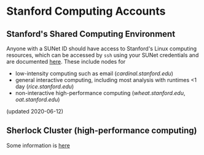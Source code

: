 # Stanford Computing Accounts

## Stanford's Shared Computing Environment

Anyone with a SUNet ID should have access to Stanford's Linux computing resources, which can be accessed by `ssh` using your SUNet credentials and are documented [here](https://uit.stanford.edu/service/sharedcomputing). These include nodes for
* low-intensity computing such as email (_cardinal.stanford.edu_)
* general interactive computing, including most analysis with runtimes <1 day (_rice.stanford.edu_)
* non-interactive high-performance computing (_wheat.stanford.edu_, _oat.stanford.edu_)

(updated 2020-06-12)

## Sherlock Cluster (high-performance computing)

Some information is [here](https://github.com/KIPAC/computing/tree/master/sherlock)
